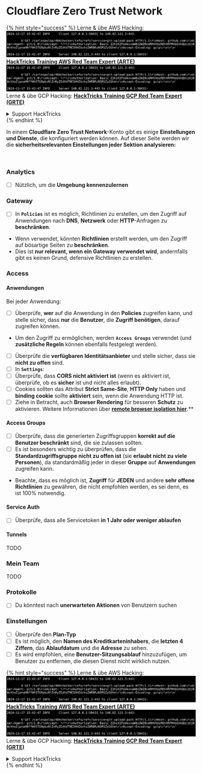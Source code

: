 # Cloudflare Zero Trust Network

{% hint style="success" %}
Lerne & übe AWS Hacking:<img src="../../.gitbook/assets/image (1).png" alt="" data-size="line">[**HackTricks Training AWS Red Team Expert (ARTE)**](https://training.hacktricks.xyz/courses/arte)<img src="../../.gitbook/assets/image (1).png" alt="" data-size="line">\
Lerne & übe GCP Hacking: <img src="../../.gitbook/assets/image (2).png" alt="" data-size="line">[**HackTricks Training GCP Red Team Expert (GRTE)**<img src="../../.gitbook/assets/image (2).png" alt="" data-size="line">](https://training.hacktricks.xyz/courses/grte)

<details>

<summary>Support HackTricks</summary>

* Überprüfe die [**Abonnementpläne**](https://github.com/sponsors/carlospolop)!
* **Tritt der** 💬 [**Discord-Gruppe**](https://discord.gg/hRep4RUj7f) oder der [**Telegram-Gruppe**](https://t.me/peass) bei oder **folge** uns auf **Twitter** 🐦 [**@hacktricks\_live**](https://twitter.com/hacktricks\_live)**.**
* **Teile Hacking-Tricks, indem du PRs zu den** [**HackTricks**](https://github.com/carlospolop/hacktricks) und [**HackTricks Cloud**](https://github.com/carlospolop/hacktricks-cloud) GitHub-Repos einreichst.

</details>
{% endhint %}

In einem **Cloudflare Zero Trust Network**-Konto gibt es einige **Einstellungen und Dienste**, die konfiguriert werden können. Auf dieser Seite werden wir die **sicherheitsrelevanten Einstellungen jeder Sektion analysieren:**

<figure><img src="../../.gitbook/assets/image (206).png" alt=""><figcaption></figcaption></figure>

### Analytics

* [ ] Nützlich, um die **Umgebung kennenzulernen**

### **Gateway**

* [ ] In **`Policies`** ist es möglich, Richtlinien zu erstellen, um den Zugriff auf Anwendungen nach **DNS**, **Netzwerk** oder **HTTP**-Anfragen zu **beschränken**.
* Wenn verwendet, könnten **Richtlinien** erstellt werden, um den Zugriff auf bösartige Seiten zu **beschränken**.
* Dies ist **nur relevant, wenn ein Gateway verwendet wird**, andernfalls gibt es keinen Grund, defensive Richtlinien zu erstellen.

### Access

#### Anwendungen

Bei jeder Anwendung:

* [ ] Überprüfe, **wer** auf die Anwendung in den **Policies** zugreifen kann, und stelle sicher, dass **nur** die **Benutzer**, die **Zugriff benötigen**, darauf zugreifen können.
* Um den Zugriff zu ermöglichen, werden **`Access Groups`** verwendet (und **zusätzliche Regeln** können ebenfalls festgelegt werden).
* [ ] Überprüfe die **verfügbaren Identitätsanbieter** und stelle sicher, dass sie **nicht zu offen** sind.
* [ ] In **`Settings`**:
* [ ] Überprüfe, dass **CORS nicht aktiviert ist** (wenn es aktiviert ist, überprüfe, ob es **sicher** ist und nicht alles erlaubt).
* [ ] Cookies sollten das Attribut **Strict Same-Site**, **HTTP Only** haben und **binding cookie** sollte **aktiviert** sein, wenn die Anwendung HTTP ist.
* [ ] Ziehe in Betracht, auch **Browser Rendering** für besseren **Schutz** zu aktivieren. Weitere Informationen über **[remote browser isolation hier](https://blog.cloudflare.com/cloudflare-and-remote-browser-isolation/)**.**

#### **Access Groups**

* [ ] Überprüfe, dass die generierten Zugriffsgruppen **korrekt auf die Benutzer beschränkt** sind, die sie zulassen sollten.
* [ ] Es ist besonders wichtig zu überprüfen, dass die **Standardzugriffsgruppe nicht zu offen ist** (sie **erlaubt nicht zu viele Personen**), da standardmäßig jeder in dieser **Gruppe** auf **Anwendungen** zugreifen kann.
* Beachte, dass es möglich ist, **Zugriff** für **JEDEN** und andere **sehr offene Richtlinien** zu gewähren, die nicht empfohlen werden, es sei denn, es ist 100% notwendig.

#### Service Auth

* [ ] Überprüfe, dass alle Servicetoken **in 1 Jahr oder weniger ablaufen**

#### Tunnels

TODO

### Mein Team

TODO

### Protokolle

* [ ] Du könntest nach **unerwarteten Aktionen** von Benutzern suchen

### Einstellungen

* [ ] Überprüfe den **Plan-Typ**
* [ ] Es ist möglich, den **Namen des Kreditkarteninhabers**, die **letzten 4 Ziffern**, das **Ablaufdatum** und die **Adresse** zu sehen.
* [ ] Es wird empfohlen, eine **Benutzer-Sitzungsablauf** hinzuzufügen, um Benutzer zu entfernen, die diesen Dienst nicht wirklich nutzen.

{% hint style="success" %}
Lerne & übe AWS Hacking:<img src="../../.gitbook/assets/image (1).png" alt="" data-size="line">[**HackTricks Training AWS Red Team Expert (ARTE)**](https://training.hacktricks.xyz/courses/arte)<img src="../../.gitbook/assets/image (1).png" alt="" data-size="line">\
Lerne & übe GCP Hacking: <img src="../../.gitbook/assets/image (2).png" alt="" data-size="line">[**HackTricks Training GCP Red Team Expert (GRTE)**<img src="../../.gitbook/assets/image (2).png" alt="" data-size="line">](https://training.hacktricks.xyz/courses/grte)

<details>

<summary>Support HackTricks</summary>

* Überprüfe die [**Abonnementpläne**](https://github.com/sponsors/carlospolop)!
* **Tritt der** 💬 [**Discord-Gruppe**](https://discord.gg/hRep4RUj7f) oder der [**Telegram-Gruppe**](https://t.me/peass) bei oder **folge** uns auf **Twitter** 🐦 [**@hacktricks\_live**](https://twitter.com/hacktricks\_live)**.**
* **Teile Hacking-Tricks, indem du PRs zu den** [**HackTricks**](https://github.com/carlospolop/hacktricks) und [**HackTricks Cloud**](https://github.com/carlospolop/hacktricks-cloud) GitHub-Repos einreichst.

</details>
{% endhint %}
